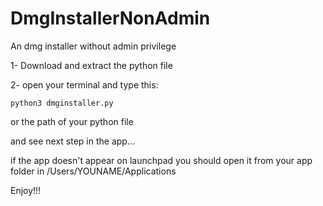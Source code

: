 # DmgInstallerNonAdmin
An dmg installer without admin privilege


1- Download and extract the python file

2- open your terminal and type this:
```
python3 dmginstaller.py
```
or the path of your python file

and see next step in the app...

if the app doesn't appear on launchpad you should open it from your app folder in /Users/YOUNAME/Applications

Enjoy!!!
